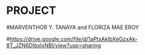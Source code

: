 # PROJECT
#MARVENTHOR Y. TANAYA    and FLORIZA MAE EROY

#https://drive.google.com/file/d/1aPtxAkIbXeGzxAk-8T_JZN6DIbxIxNBl/view?usp=sharing

